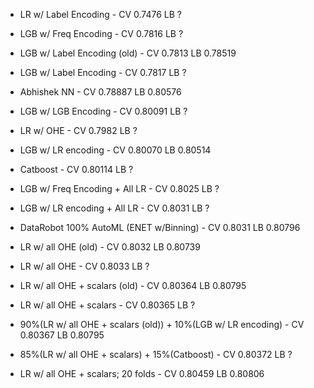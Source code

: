 * LR w/ Label Encoding - CV 0.7476 LB ?
* LGB w/ Freq Encoding - CV 0.7816 LB ?
* LGB w/ Label Encoding (old) - CV 0.7813 LB 0.78519 
* LGB w/ Label Encoding - CV 0.7817 LB ?
* Abhishek NN - CV 0.78887 LB 0.80576
* LGB w/ LGB Encoding - CV 0.80091 LB ?
* LR w/ OHE - CV 0.7982 LB ?
* LGB w/ LR encoding - CV 0.80070 LB 0.80514
* Catboost - CV 0.80114 LB ?
* LGB w/ Freq Encoding + All LR - CV 0.8025 LB ?
* LGB w/ LR encoding + All LR - CV 0.8031 LB ?
* DataRobot 100% AutoML (ENET w/Binning) - CV 0.8031 LB 0.80796
* LR w/ all OHE (old) - CV 0.8032 LB 0.80739
* LR w/ all OHE - CV 0.8033 LB ?
* LR w/ all OHE + scalars (old) - CV 0.80364 LB 0.80795
* LR w/ all OHE + scalars - CV 0.80365 LB ?

* 90%(LR w/ all OHE + scalars (old)) + 10%(LGB w/ LR encoding) - CV 0.80367 LB 0.80795
* 85%(LR w/ all OHE + scalars) + 15%(Catboost) - CV 0.80372 LB ?

* LR w/ all OHE + scalars; 20 folds - CV 0.80459 LB 0.80806 
